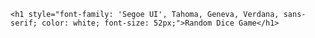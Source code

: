    <h1 style="font-family: 'Segoe UI', Tahoma, Geneva, Verdana, sans-serif; color: white; font-size: 52px;">Random Dice Game</h1>
